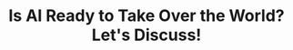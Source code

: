 ---
id: "is-ai-ready-to-take-over-the-world"
title: "Is AI Ready to Take Over the World? Let's Discuss!"
shortDescription: "Discover how to hack IT governance as a solution architect! Learn how to leverage your skills to drive change, build consensus, and foster collaboration across the organization. Join us for a fun and informative session!"
description: "Are you ready for the AI revolution? This presentation will explore the current state of Artificial Intelligence (AI) and whether it's truly ready for the mainstream. We'll cover everything from the basics of AI to its potential impact on industries, job roles, and society as a whole. Whether you're an AI skeptic or enthusiast, this is your chance to join the conversation and share your thoughts on the future of AI in the world. Come ready to learn, debate, and have some fun!"
featured_image: ./is-ai-ready-to-take-over-the-world_thumbnail.jpg
featured_image_alt: Alt text goes here.
deliveredAt:
- title: Prairie Dev Con 2023 (Regina)
  files:
  - description: Slides (PDF)
    url: https://cocobokostudios-my.sharepoint.com/:b:/p/david/EetsApOw78RKp7Dcw6iooHEBkKDAgJKeVH8Mx49RjfmdnA?e=LYVUd0
- title: Prairie Dev Con 2023 (Winnipeg)
  files:
  - description: Slides (PDF)
    url: https://cocobokostudios-my.sharepoint.com/:b:/p/david/Edr4NOY17KdCmwv_t28R82sBaRTe4AcD4_eFF16vCsCcew?e=0cBJcu
- title: Informanix Discover 2023
  files:
  - description: Slides (PDF)
    url: https://cocobokostudios-my.sharepoint.com/:b:/p/david/EY0GOt7mEttPt7ACDuLfus0BG9s-q5WbMvOOF6VmYrjUOg?e=UMfFPr
---